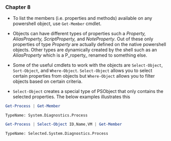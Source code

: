 ### Chapter 8

* To list the members \(i.e. properties and methods\) available on any powershell object, use `Get-Member` cmdlet.
* Objects can have different types of properties such a _Property, AliasProperty, ScriptProperty,_ and _NoteProperty_. Out of these only properties of type _Property_ are actually defined on the native powershell objects. Other types are dynamically created by the shell such as an _AliasProperty_ which is a P_roperty_  renamed to something else.
* Some of the useful cmdlets to work with the objects are `Select-Object`, `Sort-Object`, and `Where-Object`. `Select-Object` allows you to select certain properties from objects but `Where-Object` allows you to filter objects based on certain criteria.

* `Select-Object` creates a special type of PSObject that only contains the selected properties. The below examples illustrates this

```powershell
Get-Process | Get-Member
```

```
TypeName: System.Diagnostics.Process
```

```powershell
Get-Process | Select-Object ID,Name,VM | Get-Member
```

```
TypeName: Selected.System.Diagnostics.Process
```



